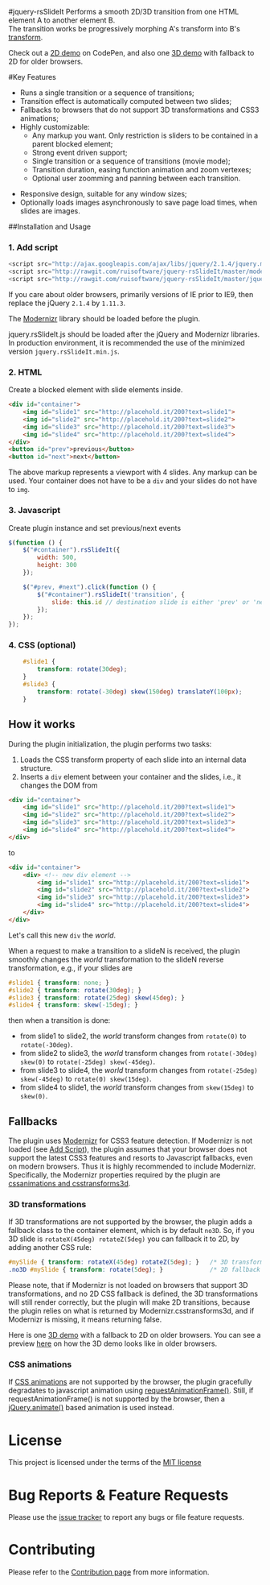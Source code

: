 #jquery-rsSlideIt
Performs a smooth 2D/3D transition from one HTML element A to another element B.<br>
The transition works be progressively morphing A's transform into B's [transform](https://developer.mozilla.org/en-US/docs/Web/CSS/transform "Transform documentation").

Check out a [2D demo](http://codepen.io/ruisoftware/pen/GpyEyG "on CodePen") on CodePen, and also one
[3D demo](http://codepen.io/ruisoftware/pen/xwNrqM "on CodePen") with fallback to 2D for older browsers.

#Key Features
 - Runs a single transition or a sequence of transitions;
 - Transition effect is automatically computed between two slides;
 - Fallbacks to browsers that do not support 3D transformations and CSS3 animations;
 - Highly customizable:
 	- Any markup you want. Only restriction is sliders to be contained in a parent blocked element;
 	- Strong event driven support;
 	- Single transition or a sequence of transitions (movie mode);
 	- Transition duration, easing function animation and zoom vertexes;
 	- Optional user zoomming and panning between each transition.
 * Responsive design, suitable for any window sizes;
 * Optionally loads images asynchronously to save page load times, when slides are images.
 
##Installation and Usage

### 1. Add script
````javascript
<script src="http://ajax.googleapis.com/ajax/libs/jquery/2.1.4/jquery.min.js"></script>
<script src="http://rawgit.com/ruisoftware/jquery-rsSlideIt/master/modernizr.js"></script>
<script src="http://rawgit.com/ruisoftware/jquery-rsSlideIt/master/jquery.rsSlideIt.js"></script>
````
If you care about older browsers, primarily versions of IE prior to IE9, then replace the jQuery `2.1.4` by `1.11.3`.

The [Modernizr](#fallbacks) library should be loaded before the plugin.

jquery.rsSlideIt.js should be loaded after the jQuery and Modernizr libraries. In production environment, it is recommended the use of the minimized version `jquery.rsSlideIt.min.js`.

### 2. HTML
Create a blocked element with slide elements inside.
````html
<div id="container">
	<img id="slide1" src="http://placehold.it/200?text=slide1">
	<img id="slide2" src="http://placehold.it/200?text=slide2">
	<img id="slide3" src="http://placehold.it/200?text=slide3">
	<img id="slide4" src="http://placehold.it/200?text=slide4">
</div>
<button id="prev">previous</button>
<button id="next">next</button>
````
The above markup represents a viewport with 4 slides.
Any markup can be used. Your container does not have to be a `div` and your slides do not have to `img`.

### 3. Javascript
Create plugin instance and set previous/next events
````javascript
$(function () {
	$("#container").rsSlideIt({
		width: 500,
		height: 300
	});

	$("#prev, #next").click(function () {
		$("#container").rsSlideIt('transition', {
			slide: this.id // destination slide is either 'prev' or 'next', depending on which button is pressed
		});
	});
});
````

### 4. CSS (optional)
````css
	#slide1 {
		transform: rotate(30deg);
	}
	#slide3 {
		transform: rotate(-30deg) skew(150deg) translateY(100px);
	}
````

## How it works
During the plugin initialization, the plugin performs two tasks:
 1. Loads the CSS transform property of each slide into an internal data structure.
 2. Inserts a `div` element between your container and the slides, i.e., it changes the DOM from
````html
<div id="container">
	<img id="slide1" src="http://placehold.it/200?text=slide1">
	<img id="slide2" src="http://placehold.it/200?text=slide2">
	<img id="slide3" src="http://placehold.it/200?text=slide3">
	<img id="slide4" src="http://placehold.it/200?text=slide4">
</div>
````
to
````html
<div id="container">
	<div> <!-- new div element -->
		<img id="slide1" src="http://placehold.it/200?text=slide1">
		<img id="slide2" src="http://placehold.it/200?text=slide2">
		<img id="slide3" src="http://placehold.it/200?text=slide3">
		<img id="slide4" src="http://placehold.it/200?text=slide4">
	</div>
</div>
````
Let's call this new `div` the *world*.

When a request to make a transition to a slideN is received, the plugin smoothly changes the *world* transformation to the slideN reverse transformation, e.g., if your slides are
````css
#slide1 { transform: none; }
#slide2 { transform: rotate(30deg); }
#slide3 { transform: rotate(25deg) skew(45deg); }
#slide4 { transform: skew(-15deg); }
````
then when a transition is done:
 * from slide1 to slide2, the *world* transform changes from `rotate(0)` to `rotate(-30deg)`.
 * from slide2 to slide3, the *world* transform changes from `rotate(-30deg) skew(0)` to `rotate(-25deg) skew(-45deg)`.
 * from slide3 to slide4, the *world* transform changes from `rotate(-25deg) skew(-45deg)` to `rotate(0) skew(15deg)`.
 * from slide4 to slide1, the *world* transform changes from `skew(15deg)` to `skew(0)`.


## Fallbacks
The plugin uses [Modernizr](https://modernizr.com/) for CSS3 feature detection. If Modernizr is not loaded (see [Add Script](#installation-and-usage)), the plugin assumes that your browser does not support the latest CSS3 features and resorts to Javascript fallbacks, even on modern browsers. Thus it is highly recommended to include Modernizr. Specifically, the Modernizr properties required by the plugin are [cssanimations and csstransforms3d](https://modernizr.com/download?cssanimations-csstransforms3d-setclasses).

### 3D transformations
If 3D transformations are not supported by the browser, the plugin adds a fallback class to the container element, which is by default `no3D`.
So, if you 3D slide is `rotateX(45deg) rotateZ(5deg)` you can fallback it to 2D, by adding another CSS rule:
````css
#mySlide { transform: rotateX(45deg) rotateZ(5deg); }   /* 3D transformation */
.no3D #mySlide { transform: rotate(5deg); }             /* 2D fallback for older browsers */
````
Please note, that if Modernizr is not loaded on browsers that support 3D transformations, and no 2D CSS fallback is defined, the 3D transformations will still render correctly, but the plugin will make 2D transitions, because the plugin relies on what is returned by Modernizr.csstransforms3d, and if Modernizr is missing, it means returning false.

Here is one [3D demo](http://codepen.io/ruisoftware/pen/xwNrqM "on CodePen") with a fallback to 2D on older browsers. You can see a preview [here](http://codepen.io/ruisoftware/pen/avrwLX) on how the 3D demo looks like in older browsers.

### CSS animations
If [CSS animations](https://developer.mozilla.org/en-US/docs/Web/CSS/CSS_Animations/Using_CSS_animations) are not supported by the browser, the plugin gracefully degradates to javascript animation using [requestAnimationFrame()](https://developer.mozilla.org/en-US/docs/Web/API/window/requestAnimationFrame).
Still, if requestAnimationFrame() is not supported by the browser, then a [jQuery.animate()](http://api.jquery.com/animate/) based animation is used instead.

# License
This project is licensed under the terms of the [MIT license](https://opensource.org/licenses/mit-license.php)

# Bug Reports & Feature Requests
Please use the [issue tracker](https://github.com/ruisoftware/jquery-rsSliteIt/issues) to report any bugs or file feature requests.

# Contributing
Please refer to the [Contribution page](https://github.com/ruisoftware/jquery-rsSliteIt/blob/master/CONTRIBUTING.md) from more information.
